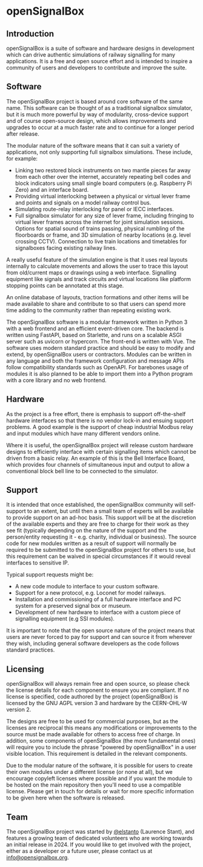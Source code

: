 # openSignalBox

## Introduction

openSignalBox is a suite of software and hardware designs in development which can drive authentic simulations of railway signalling for many applications. It is a free and open source effort and is intended to inspire a community of users and developers to contribute and improve the suite.

## Software

The openSignalBox project is based around core software of the same name. This software can be thought of as a traditional signalbox simulator, but it is much more powerful by way of modularity, cross-device support and of course open-source design, which allows improvements and upgrades to occur at a much faster rate and to continue for a longer period after release.

The modular nature of the software means that it can suit a variety of applications, not only supporting full signalbox simulations. These include, for example:

* Linking two restored block instruments on two mantle pieces far away from each other over the internet, accurately repeating bell codes and block indicators using small single board computers (e.g. Raspberry Pi Zero) and an interface board.
* Providing virtual interlocking between a physical or virtual lever frame and points and signals on a model railway control bus.
* Simulating route-relay interlocking for panel or IECC interfaces.
* Full signalbox simulator for any size of lever frame, including fringing to virtual lever frames across the internet for joint simulation sessions. Options for spatial sound of trains passing, physical rumbling of the floorboards or frame, and 3D simulation of nearby locations (e.g. level crossing CCTV). Connection to live train locations and timetables for signalboxes facing existing railway lines.

A really useful feature of the simulation engine is that it uses real layouts internally to calculate movements and allows the user to trace this layout from old/current maps or drawings using a web interface. Signalling equipment like signals and track circuits and virtual locations like platform stopping points can be annotated at this stage.

An online database of layouts, traction formations and other items will be made available to share and contribute to so that users can spend more time adding to the community rather than repeating existing work.

The openSignalBox software is a modular framework written in Python 3 with a web frontend and an efficient event-driven core. The backend is written using FastAPI, based on Starlette, and runs on a scalable ASGI server such as uvicorn or hypercorn. The front-end is written with Vue. The software uses modern standard practice and should be easy to modify and extend, by openSignalBox users or contractors. Modules can be written in any language and both the framework configuration and message APIs follow compatibility standards such as OpenAPI. For barebones usage of modules it is also planned to be able to import them into a Python program with a core library and no web frontend.

## Hardware

As the project is a free effort, there is emphasis to support off-the-shelf hardware interfaces so that there is no vendor lock-in and ensuing support problems. A good example is the support of cheap industrial Modbus relay and input modules which have many different vendors online.

Where it is useful, the openSignalBox project will release custom hardware designs to efficiently interface with certain signalling items which cannot be driven from a basic relay. An example of this is the Bell Interface Board, which provides four channels of simultaneous input and output to allow a conventional block bell line to be connected to the simulator.

## Support

It is intended that once established, the openSignalBox community will self-support to an extent, but until then a small team of experts will be available to provide support on an ad-hoc basis. This support will be at the discretion of the available experts and they are free to charge for their work as they see fit (typically depending on the nature of the support and the person/entity requesting it - e.g. charity, individual or business). The source code for new modules written as a result of support will normally be required to be submitted to the openSignalBox project for others to use, but this requirement can be waived in special circumstances if it would reveal interfaces to sensitive IP.

Typical support requests might be:

* A new code module to interface to your custom software.
* Support for a new protocol, e.g. Loconet for model railways.
* Installation and commissioning of a full hardware interface and PC system for a preserved signal box or museum.
* Development of new hardware to interface with a custom piece of signalling equipment (e.g SSI modules).

It is important to note that the open source nature of the project means that users are never forced to pay for support and can source it from wherever they wish, including general software developers as the code follows standard practices.

## Licensing

openSignalBox will always remain free and open source, so please check the license details for each component to ensure you are compliant. If no license is specified, code authored by the project (openSignalBox) is licensed by the GNU AGPL version 3 and hardware by the CERN-OHL-W version 2.

The designs are free to be used for commercial purposes, but as the licenses are reciprocal this means any modifications or improvements to the source must be made available for others to access free of charge. In addition, some components of openSignalBox (the more fundamental ones) will require you to include the phrase "powered by openSignalBox" in a user visible location. This requirement is detailed in the relevant components.

Due to the modular nature of the software, it is possible for users to create their own modules under a different license (or none at all), but we encourage copyleft licenses where possible and if you want the module to be hosted on the main repository then you'll need to use a compatible license. Please get in touch for details or wait for more specific information to be given here when the software is released.

## Team

The openSignalBox project was started by [@elstanto](https://github.com/elstanto) (Laurence Stant), and features a growing team of dedicated volunteers who are working towards an initial release in 2024. If you would like to get involved with the project, either as a developer or a future user, please contact us at [info@opensignalbox.org](mailto://info@opensignalbox.org).
